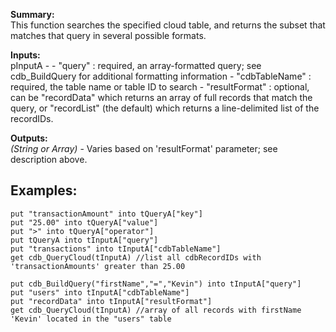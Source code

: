 

**Summary:**  
This function searches the specified cloud table, and returns the subset that matches that query in several possible formats.

**Inputs:**  
pInputA -
    - "query" : required, an array-formatted query; see cdb_BuildQuery for additional formatting information
    - "cdbTableName" : required, the table name or table ID to search
    - "resultFormat" : optional, can be "recordData" which returns an array of full records that match the query, or "recordList" (the default) which returns a line-delimited list of the recordIDs.

**Outputs:**  
*(String or Array)* - Varies based on 'resultFormat' parameter; see description above.


**Examples:**
-------------
```
put "transactionAmount" into tQueryA["key"]
put "25.00" into tQueryA["value"]
put ">" into tQueryA["operator"]
put tQueryA into tInputA["query"]
put "transactions" into tInputA["cdbTableName"]
get cdb_QueryCloud(tInputA) //list all cdbRecordIDs with 'transactionAmounts' greater than 25.00
```

```
put cdb_BuildQuery("firstName","=","Kevin") into tInputA["query"]
put "users" into tInputA["cdbTableName"]
put "recordData" into tInputA["resultFormat"]
get cdb_QueryCloud(tInputA) //array of all records with firstName 'Kevin' located in the "users" table
```